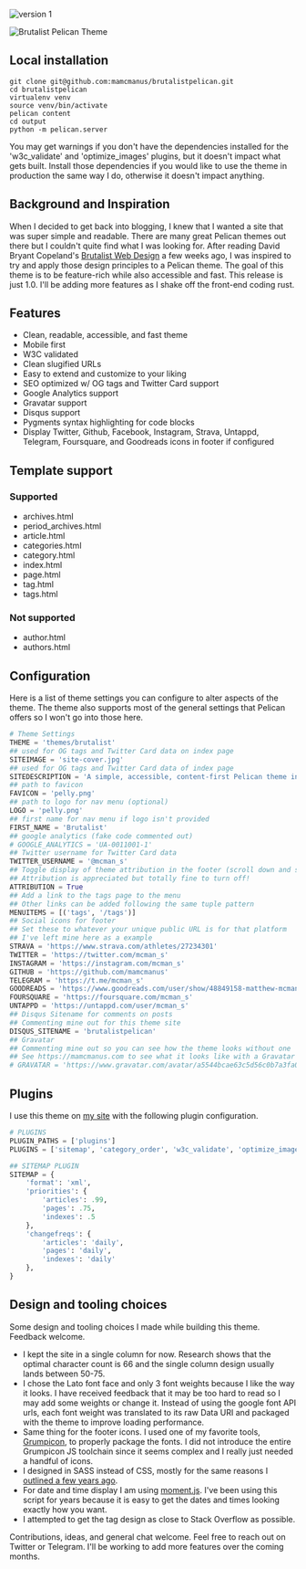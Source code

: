 ![version 1](https://img.shields.io/badge/version-1.0-blue.svg?longCache=true)

![Brutalist Pelican Theme](https://brutalistpelican.com/images/site-cover.jpg "Brutalist Pelican Theme") 

## Local installation
```
git clone git@github.com:mamcmanus/brutalistpelican.git
cd brutalistpelican
virtualenv venv
source venv/bin/activate
pelican content
cd output
python -m pelican.server
```

You may get warnings if you don't have the dependencies installed for the 'w3c_validate' and 'optimize_images' plugins, but it doesn't impact what gets built. Install those dependencies if you would like to use the theme in production the same way I do, otherwise it doesn't impact anything.

## Background and Inspiration 
When I decided to get back into blogging, I knew that I wanted a site that was super simple and readable. There are many great Pelican themes out there but I couldn't quite find what I was looking for. After reading David Bryant Copeland's [Brutalist Web Design](https://brutalist-web.design/) a few weeks ago, I was inspired to try and apply those design principles to a Pelican theme. The goal of this theme is to be feature-rich while also accessible and fast. This release is just 1.0. I'll be adding more features as I shake off the front-end coding rust. 

## Features
* Clean, readable, accessible, and fast theme
* Mobile first
* W3C validated
* Clean slugified URLs
* Easy to extend and customize to your liking
* SEO optimized w/ OG tags and Twitter Card support
* Google Analytics support
* Gravatar support
* Disqus support
* Pygments syntax highlighting for code blocks
* Display Twitter, Github, Facebook, Instagram, Strava, Untappd, Telegram, Foursquare, and Goodreads icons in footer if configured

## Template support
### Supported
* archives.html
* period_archives.html
* article.html
* categories.html
* category.html
* index.html
* page.html
* tag.html
* tags.html

### Not supported
* author.html
* authors.html


## Configuration
Here is a list of theme settings you can configure to alter aspects of the theme. The theme also supports most of the general settings that Pelican offers so I won't go into those here.

```python
# Theme Settings
THEME = 'themes/brutalist'
## used for OG tags and Twitter Card data on index page
SITEIMAGE = 'site-cover.jpg'
## used for OG tags and Twitter Card data of index page
SITEDESCRIPTION = 'A simple, accessible, content-first Pelican theme inspired by David Bryant Copeland\'s https://brutalist-web.design/'
## path to favicon
FAVICON = 'pelly.png'
## path to logo for nav menu (optional)
LOGO = 'pelly.png'
## first name for nav menu if logo isn't provided
FIRST_NAME = 'Brutalist'
## google analytics (fake code commented out)
# GOOGLE_ANALYTICS = 'UA-0011001-1'
## Twitter username for Twitter Card data
TWITTER_USERNAME = '@mcman_s'
## Toggle display of theme attribution in the footer (scroll down and see)
## Attribution is appreciated but totally fine to turn off!
ATTRIBUTION = True
## Add a link to the tags page to the menu
## Other links can be added following the same tuple pattern 
MENUITEMS = [('tags', '/tags')]
## Social icons for footer
## Set these to whatever your unique public URL is for that platform
## I've left mine here as a example
STRAVA = 'https://www.strava.com/athletes/27234301'
TWITTER = 'https://twitter.com/mcman_s'
INSTAGRAM = 'https://instagram.com/mcman_s'
GITHUB = 'https://github.com/mamcmanus'
TELEGRAM = 'https://t.me/mcman_s'
GOODREADS = 'https://www.goodreads.com/user/show/48849158-matthew-mcmanus'
FOURSQUARE = 'https://foursquare.com/mcman_s'
UNTAPPD = 'https://untappd.com/user/mcman_s'
## Disqus Sitename for comments on posts
## Commenting mine out for this theme site
DISQUS_SITENAME = 'brutalistpelican'
## Gravatar
## Commenting mine out so you can see how the theme looks without one
## See https://mamcmanus.com to see what it looks like with a Gravatar
# GRAVATAR = 'https://www.gravatar.com/avatar/a5544bcae63c5d56c0b7a3fa0ab5b295?s=256'
```

## Plugins
I use this theme on [my site]("https://mamcmanus.com") with the following plugin configuration.

```python
# PLUGINS
PLUGIN_PATHS = ['plugins']
PLUGINS = ['sitemap', 'category_order', 'w3c_validate', 'optimize_images', 'gzip_cache']

## SITEMAP PLUGIN
SITEMAP = {
    'format': 'xml',
    'priorities': {
        'articles': .99,
        'pages': .75,
        'indexes': .5
    },
    'changefreqs': {
        'articles': 'daily',
        'pages': 'daily',
        'indexes': 'daily'
    },
}
```

## Design and tooling choices
Some design and tooling choices I made while building this theme. Feedback welcome.

* I kept the site in a single column for now. Research shows that the optimal character count is 66 and the single column design usually lands between 50-75.
* I chose the Lato font face and only 3 font weights because I like the way it looks. I have received feedback that it may be too hard to read so I may add some weights or change it. Instead of using the google font API urls, each font weight was translated to its raw Data URI and packaged with the theme to improve loading performance. 
* Same thing for the footer icons. I used one of my favorite tools, [Grumpicon](http://www.grumpicon.com/), to properly package the fonts. I did not introduce the entire Grumpicon JS toolchain since it seems complex and I really just needed a handful of icons.
* I designed in SASS instead of CSS, mostly for the same reasons I [outlined a few years ago](https://mamcmanus.com/2016/01/14/switching-from-css-to-sass/). 
* For date and time display I am using [moment.js](https://momentjs.com/). I've been using this script for years because it is easy to get the dates and times looking exactly how you want.
* I attempted to get the tag design as close to Stack Overflow as possible.

Contributions, ideas, and general chat welcome. Feel free to reach out on Twitter or Telegram. I'll be working to add more features over the coming months.